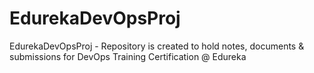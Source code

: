 # EdurekaDevOpsProj
EdurekaDevOpsProj - Repository is created to hold notes, documents & submissions for 
DevOps Training Certification @ Edureka
